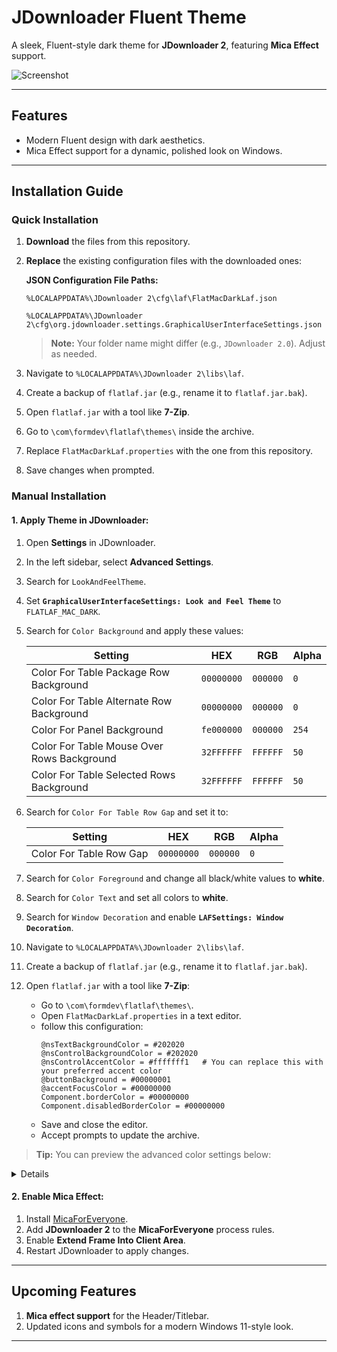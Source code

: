 # JDownloader Fluent Theme  
A sleek, Fluent-style dark theme for **JDownloader 2**, featuring **Mica Effect** support.

![Screenshot](https://github.com/ikoshura/JDownloader-Fluent-Theme/blob/main/Assets/MicaUpdate.png)

---

## Features
- Modern Fluent design with dark aesthetics.
- Mica Effect support for a dynamic, polished look on Windows.

---

## Installation Guide

### Quick Installation
1. **Download** the files from this repository.
2. **Replace** the existing configuration files with the downloaded ones:
   
   **JSON Configuration File Paths:**
   ```
   %LOCALAPPDATA%\JDownloader 2\cfg\laf\FlatMacDarkLaf.json
   ```
   ```
   %LOCALAPPDATA%\JDownloader 2\cfg\org.jdownloader.settings.GraphicalUserInterfaceSettings.json
   ```

   > **Note:** Your folder name might differ (e.g., `JDownloader 2.0`). Adjust as needed.

3. Navigate to `%LOCALAPPDATA%\JDownloader 2\libs\laf`.
4. Create a backup of `flatlaf.jar` (e.g., rename it to `flatlaf.jar.bak`).
5. Open `flatlaf.jar` with a tool like **7-Zip**.
6. Go to `\com\formdev\flatlaf\themes\` inside the archive.
7. Replace `FlatMacDarkLaf.properties` with the one from this repository.
8. Save changes when prompted.

### Manual Installation

#### 1. Apply Theme in JDownloader:
1. Open **Settings** in JDownloader.
2. In the left sidebar, select **Advanced Settings**.
3. Search for `LookAndFeelTheme`.
4. Set **`GraphicalUserInterfaceSettings: Look and Feel Theme`** to `FLATLAF_MAC_DARK`.
5. Search for `Color Background` and apply these values:

   | **Setting**                                      | **HEX**      | **RGB**      | **Alpha** |
   |--------------------------------------------------|--------------|--------------|-----------|
   | Color For Table Package Row Background           | `00000000`   | `000000`     | `0`       |
   | Color For Table Alternate Row Background         | `00000000`   | `000000`     | `0`       |
   | Color For Panel Background                       | `fe000000`   | `000000`     | `254`     |
   | Color For Table Mouse Over Rows Background       | `32FFFFFF`   | `FFFFFF`     | `50`     |
   | Color For Table Selected Rows Background         | `32FFFFFF`   | `FFFFFF`     | `50`     |

6. Search for `Color For Table Row Gap` and set it to:

   | **Setting**                      | **HEX**      | **RGB**      | **Alpha** |
   |----------------------------------|--------------|--------------|-----------|
   | Color For Table Row Gap          | `00000000`   | `000000`     | `0`       |

7. Search for `Color Foreground` and change all black/white values to **white**.
8. Search for `Color Text` and set all colors to **white**.
9. Search for `Window Decoration` and enable **`LAFSettings: Window Decoration`**.
10. Navigate to `%LOCALAPPDATA%\JDownloader 2\libs\laf`.
11. Create a backup of `flatlaf.jar` (e.g., rename it to `flatlaf.jar.bak`).
12. Open `flatlaf.jar` with a tool like **7-Zip**:
    - Go to `\com\formdev\flatlaf\themes\`.
    - Open `FlatMacDarkLaf.properties` in a text editor.
    - follow this configuration:
      ```
      @nsTextBackgroundColor = #202020
      @nsControlBackgroundColor = #202020
      @nsControlAccentColor = #fffffff1   # You can replace this with your preferred accent color
      @buttonBackground = #00000001
      @accentFocusColor = #00000000
      Component.borderColor = #00000000
      Component.disabledBorderColor = #00000000
      ```
    - Save and close the editor.
    - Accept prompts to update the archive.

   > **Tip:** You can preview the advanced color settings below:
   <details closed>
      
   > ![Colors Preview](https://github.com/user-attachments/assets/fa011986-ed4f-4f3d-9d23-0203067890a0)
  
   </details>

#### 2. Enable Mica Effect:
1. Install [MicaForEveryone](https://github.com/MicaForEveryone/MicaForEveryone).
2. Add **JDownloader 2** to the **MicaForEveryone** process rules.
3. Enable **Extend Frame Into Client Area**.
4. Restart JDownloader to apply changes.

---

## Upcoming Features
1. **Mica effect support** for the Header/Titlebar.
2. Updated icons and symbols for a modern Windows 11-style look.

---

